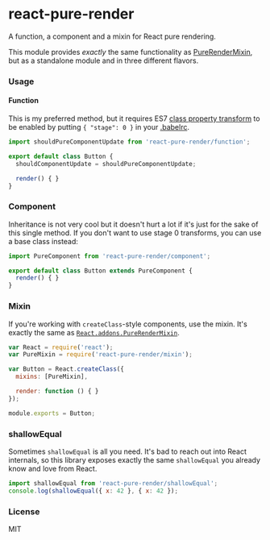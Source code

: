 # react-pure-render

A function, a component and a mixin for React pure rendering.

This module provides *exactly* the same functionality as [PureRenderMixin](https://facebook.github.io/react/docs/pure-render-mixin.html), but as a standalone module and in three different flavors.

### Usage

#### Function

This is my preferred method, but it requires ES7 [class property transform](https://gist.github.com/jeffmo/054df782c05639da2adb) to be enabled by putting `{ "stage": 0 }` in your [.babelrc](https://babeljs.io/docs/usage/babelrc/).

```js
import shouldPureComponentUpdate from 'react-pure-render/function';

export default class Button {
  shouldComponentUpdate = shouldPureComponentUpdate;

  render() { }
}
```

### Component

Inheritance is not very cool but it doesn't hurt a lot if it's just for the sake of this single method. If you don't want to use stage 0 transforms, you can use a base class instead:

```js
import PureComponent from 'react-pure-render/component';

export default class Button extends PureComponent {
  render() { }
}
```

### Mixin

If you're working with `createClass`-style components, use the mixin. It's exactly the same as [`React.addons.PureRenderMixin`](https://facebook.github.io/react/docs/pure-render-mixin.html).

```js
var React = require('react');
var PureMixin = require('react-pure-render/mixin');

var Button = React.createClass({
  mixins: [PureMixin],

  render: function () { }
});

module.exports = Button;
```

### shallowEqual

Sometimes `shallowEqual` is all you need. It's bad to reach out into React internals, so this library exposes exactly the same `shallowEqual` you already know and love from React.

```js
import shallowEqual from 'react-pure-render/shallowEqual';
console.log(shallowEqual({ x: 42 }, { x: 42 });
```

### License

MIT
